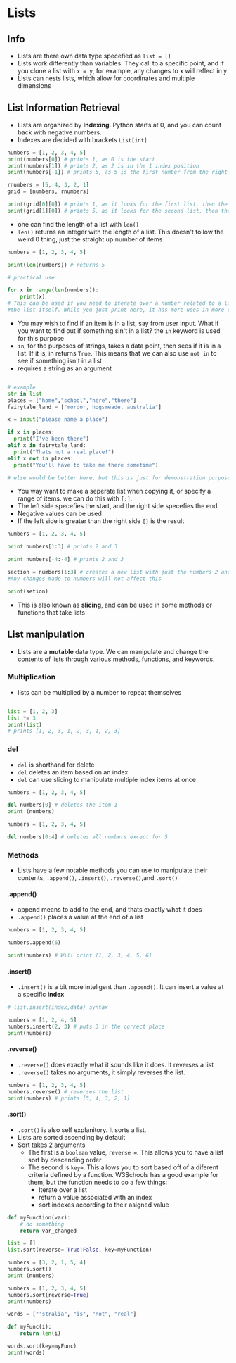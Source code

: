 
<!--Tags: #Lists #data_types #python #computer_science--> 

# Lists
## Info
- Lists are there own data type specefied as `list = []`
- Lists work differently than variables. They call to a specific point, and if you clone a list with `x = y`, for example, any changes to x will reflect in y
- Lists can nests lists, which allow for coordinates and multiple dimensions
<!-- time for 8 nested lists lol -->

## List Information Retrieval
- Lists are organized by **Indexing**. Python starts at 0, and you can count back with negative numbers.
- Indexes are decided with brackets `List[int]`
```python
numbers = [1, 2, 3, 4, 5]
print(numbers[0]) # prints 1, as 0 is the start
print(numbers[1]) # prints 2, as 2 is in the 1 index position
print(numbers[-1]) # prints 5, as 5 is the first number from the right

rnumbers = [5, 4, 3, 2, 1]
grid = [numbers, rnumbers]

print(grid[0][0]) # prints 1, as it looks for the first list, then the first number in that list
print(grid[1][0]) # prints 5, as it looks for the second list, then the first number in that list
```

- one can find the length of a list with `len()`
- `len()` returns an integer with the length of a list. This doesn't follow the weird 0 thing, just the straight up number of items
```python
numbers = [1, 2, 3, 4, 5]

print(len(numbers)) # returns 5

# practical use

for x in range(len(numbers)):
	print(x)
# This can be used if you need to iterate over a number related to a list and not 
#the list itself. While you just print here, it has more uses in more complex tasks

```
 - You may wish to find if an item is in a list, say from user input. What if you want to find out if something sin't in a list? the `in` keyword is used for this purpose
 - `in`, for the purposes of strings, takes a data point, then sees if it is in a list. If it is, in returns `True`. This means that we can also use `not in` to see if something isn't in a list
 - requires a string as an argument
  ```python

# example
str in list
places = ["home","school","here","there"]
fairytale_land = ["mordor, hogsmeade, australia"]

x = input("please name a place")

if x in places:
	print("I've been there")
elif x in fairytale_land:
	print("Thats not a real place!")
elif x not in places:
	print("You'll have to take me there sometime")

# else would be better here, but this is just for demonstration purposes


```
 - You way want to make a seperate list when copying it, or specify a range of items. we can do this with `[:]`. 
 - The left side specefies the start, and the right side specefies the end. 
 - Negative values can be used
 - If the left side is greater than the right side `[]` is the result
```python
numbers = [1, 2, 3, 4, 5]

print numbers[1:3] # prints 2 and 3

print numbers[-4:-4] # prints 2 and 3

section = numbers[1:3] # creates a new list with just the numbers 2 and 3. 
#Any changes made to numbers will not affect this

print(setion)

```
 - This is also known as **slicing**, and can be used in some methods or functions that take lists

 ## List manipulation
- Lists are a **mutable** data type. We can manipulate and change the contents of lists through various methods, functions, and keywords.
### Multiplication
- lists can be multiplied by a number to repeat themselves
```python

list = [1, 2, 3]
list *= 3
print(list)
# prints [1, 2, 3, 1, 2, 3, 1, 2, 3]
```
### del
- `del` is shorthand for delete
- `del` deletes an item based on an index
- `del` can use slicing to manipulate multiple index items at once
```python
numbers = [1, 2, 3, 4, 5]

del numbers[0] # deletes the item 1
print (numbers)

numbers = [1, 2, 3, 4, 5]

del numbers[0:4] # deletes all numbers except for 5

```

### Methods
- Lists have a few notable methods you can use to manipulate their contents, `.append()`, `.insert()`, `.reverse()`,and `.sort()`

#### .append()
- append means to add to the end, and thats exactly what it does
- `.append()` places a value at the end of a list
```python
numbers = [1, 2, 3, 4, 5]

numbers.append(6)

print(numbers) # Will print [1, 2, 3, 4, 5, 6]

```

#### .insert()
- `.insert()` is a bit more inteligent than `.append()`. It can insert a value at a specific **index**
```python
# list.insert(index,data) syntax

numbers = [1, 2, 4, 5]
numbers.insert(2, 3) # puts 3 in the correct place
print(numbers)

```
#### .reverse()
- `.reverse()` does exactly what it sounds like it does. It reverses a list
- `.reverse()` takes no arguments, it simply reverses the list.

```python
numbers = [1, 2, 3, 4, 5]
numbers.reverse() # reverses the list
print(numbers) # prints [5, 4, 3, 2, 1]
```
#### .sort()
- `.sort()` is also self explanitory. It sorts a list.
- Lists are sorted ascending by default
- Sort takes 2 arguments
	- The first is a `boolean` value, `reverse =`. This allows you to have a list sort by descending order
	- The second is `key=`. This allows you to sort based off of a diferent criteria defined by a function. W3Schools has a good example for them, but the function needs to do a few things:
		- Iterate over a list
		- return a value associated with an index
		- sort indexes according to their asigned value
```Python
def myFunction(var):
	# do something
	return var_changed

list = []
list.sort(reverse= True|False, key=myFunction)

```



```python
numbers = [3, 2, 1, 5, 4]
numbers.sort()
print (numbers)

numbers = [1, 2, 3, 4, 5]
numbers.sort(reverse=True)
print(numbers)

words = ["'stralia", "is", "not", "real"]

def myFunc(i):
	return len(i)

words.sort(key=myFunc)
print(words)

```

 

<!--### List data
Lists 
- List information
	- data type
	- Syntax
	- Shared memory
	- A list can contain a list. This allows lists to contain 2 values at one index, given that you have a second index to point 2. 2 numbers makes 2D. X and y, perhaps?
- info retrieval
	- indexes
	- negative indexes
	- displaying items 
	- len()
	- `in`
- List manipulation
	- deleting items `del`
	- List methods
		- `.append()`
		- `.insert()`
		- `.reverse()`
		- `.sort()` `not in`-->